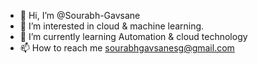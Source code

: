 - 👋 Hi, I’m @Sourabh-Gavsane
- 👀 I’m interested in cloud & machine learning.
- 🌱 I’m currently learning Automation & cloud technology
- 📫 How to reach me sourabhgavsanesg@gmail.com

<!---
Sourabh-Gavsane/Sourabh-Gavsane is a ✨ special ✨ repository because its `README.md` (this file) appears on your GitHub profile.
You can click the Preview link to take a look at your changes.
--->
